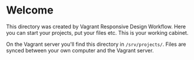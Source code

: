 # Welcome

This directory was created by Vagrant Responsive Design Workflow. Here you can start your projects, put your files etc. This is your working cabinet.

On the Vagrant server you'll find this directory in `/srv/projects/`. Files are synced between your own computer and the Vagrant server.